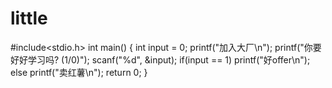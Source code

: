 # little
#include<stdio.h>
int main()
{
	int input = 0;
	printf("加入大厂\n");
	printf("你要好好学习吗? (1/0)");
	scanf("%d", &input);
	if(input == 1)
		printf("好offer\n");
	else
		printf("卖红薯\n");
	return 0;
}
